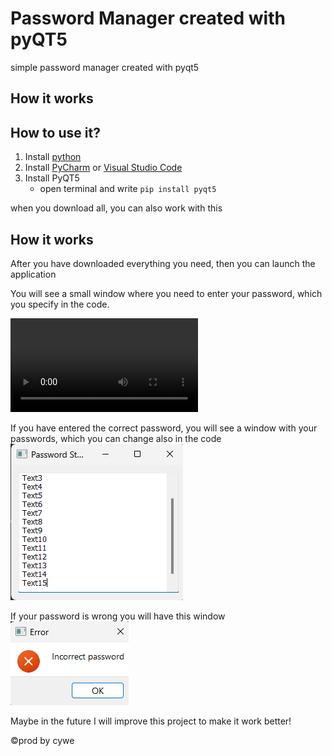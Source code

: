 # Password Manager created with pyQT5
simple password manager created with pyqt5

## How it works

## How to use it?

1. Install [python](https://www.python.org/downloads/)
2. Install [PyCharm](https://www.jetbrains.com/pycharm/) or [Visual Studio Code](https://code.visualstudio.com/download)
3. Install PyQT5
   - open terminal and write `pip install pyqt5`

when you download all, you can also work with this

## How it works

After you have downloaded everything you need, then you can launch the application

You will see a small window where you need to enter your password, which you specify in the code.


![video-manager](video/videomanager.mp4)


If you have entered the correct password, you will see a window with your passwords, which you can change also in the code
![right-pass](img/managerphoto.png)


If your password is wrong you will have this window
![error-photo](img/managerphotoerror.png)


Maybe in the future I will improve this project to make it work better!

©prod by cywe